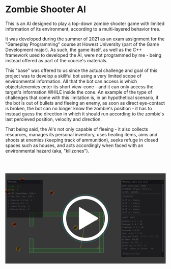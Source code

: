 # Zombie Shooter AI


This is an AI designed to play a top-down zombie shooter game with limited information of its environment, according to a multi-layered behavior tree.

It was developed during the summer of 2021 as an exam assignment for the "Gameplay Programming" course at Howest University (part of the Game Development major). As such, the game itself, as well as the C++ framework used to developed the AI, were not programmed by me - being instead offered as part of the course's materials.

This "base" was offered to us since the actual challenge and goal of this project was to develop a skillful bot using a very limited scope of environmental information. All that the bot can access is which objects/enemies enter its short view-cone - and it can only access the target's information WHILE inside the cone. An example of the type of challenges that come with this limitation is, in an hypothetical scenario, if the bot is out of bullets and fleeing an enemy, as soon as direct eye-contact is broken, the bot can no longer know the zombie's position - it has to instead guess the direction in which it should run according to the zombie's last percieved position, velocity and direction.

That being said, the AI's not only capable of fleeing - it also collects resources, manages its personal inventory, uses healing items, aims and shoots at enemies (keeping track of ammunition), seeks refuge in closed spaces such as houses, and acts accordingly when faced with an environmental hazard (aka, "killzones").


<br />
<br />


[![Showcase](https://github.com/MiguelCPereira/ZombieShooterAI/blob/main/Showcase%20Thumbnail.png)](http://www.youtube.com/watch?v=wSMjNpLahuo "Zombie Shooter AI Showcase")
